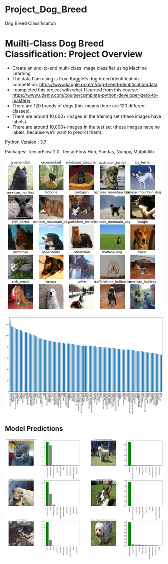 # Project_Dog_Breed
Dog Breed Classificaiton

# Muilti-Class Dog Breed Classification: Project Overview
- Create an end-to-end multi-class image classifier using Machine Learning
- The data I'am using is from Kaggle's dog breed identification competition.
https://www.kaggle.com/c/dog-breed-identification/data
- I completed this project with what I learned from this course:
https://www.udemy.com/course/complete-python-developer-zero-to-mastery/
- There are 120 breeds of dogs (this means there are 120 different classes).
- There are around 10,000+ images in the training set (these images have labels).
- There are around 10,000+ images in the test set (these images have no labels, because we'll want to predict them).

Python Version : 3.7

Packages: TensorFlow 2.0, TensorFlow Hub, Pandas, Numpy, Matplotlib

 ![](/images/dog_images.png)
 
 ![](/images/dog_breed.png)
  
  ## Model Predictions
  
  ![](/images/pred_image.png)
